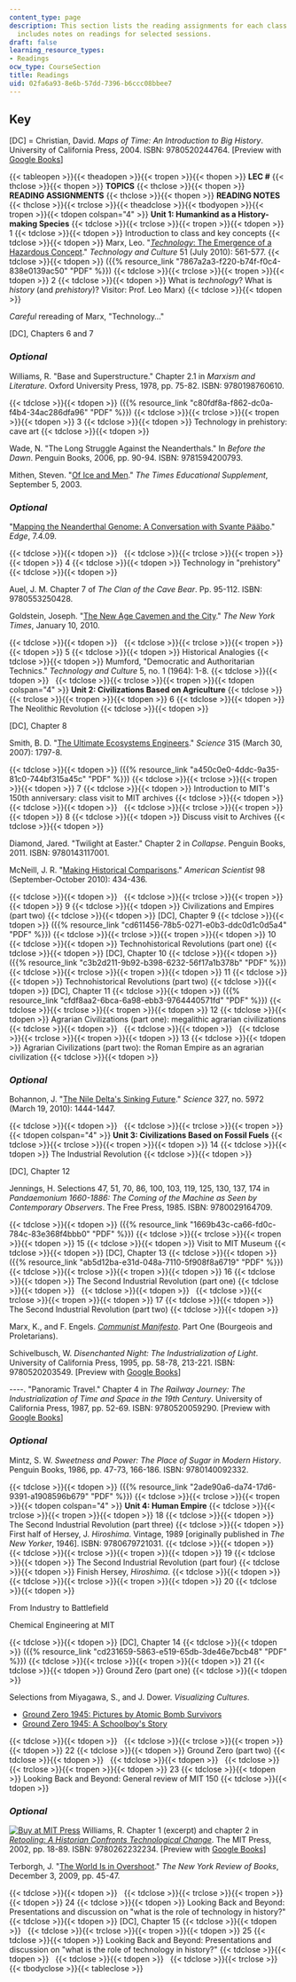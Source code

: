```yaml
---
content_type: page
description: This section lists the reading assignments for each class session, and
  includes notes on readings for selected sessions.
draft: false
learning_resource_types:
- Readings
ocw_type: CourseSection
title: Readings
uid: 02fa6a93-8e6b-57dd-7396-b6ccc08bbee7
---
```

## **Key**

\[DC\] = Christian, David. *Maps of Time: An Introduction to Big History*. University of California Press, 2004. ISBN: 9780520244764. \[Preview with [Google Books](http://books.google.com/books?id=VUqZl7RdNtwC&printsec=frontcover#v=onepage&q&f=false)\]

{{< tableopen >}}{{< theadopen >}}{{< tropen >}}{{< thopen >}}
**LEC #**
{{< thclose >}}{{< thopen >}}
**TOPICS**
{{< thclose >}}{{< thopen >}}
**READING ASSIGNMENTS**
{{< thclose >}}{{< thopen >}}
**READING NOTES**
{{< thclose >}}{{< trclose >}}{{< theadclose >}}{{< tbodyopen >}}{{< tropen >}}{{< tdopen colspan="4" >}}
**Unit 1: Humankind as a History-making Species**
{{< tdclose >}}{{< trclose >}}{{< tropen >}}{{< tdopen >}}
1
{{< tdclose >}}{{< tdopen >}}
Introduction to class and key concepts
{{< tdclose >}}{{< tdopen >}}
Marx, Leo. "[*Technology*: The Emergence of a Hazardous Concept](http://etc.technologyandculture.net/2010/08/technology-a-hazardous-concept/)." *Technology and Culture* 51 (July 2010): 561-577.
{{< tdclose >}}{{< tdopen >}}
({{% resource_link "7867a2a3-f220-b74f-f0c4-838e0139ac50" "PDF" %}})
{{< tdclose >}}{{< trclose >}}{{< tropen >}}{{< tdopen >}}
2
{{< tdclose >}}{{< tdopen >}}
What is *technology*? What is *history* (and *prehistory*)? Visitor: Prof. Leo Marx)
{{< tdclose >}}{{< tdopen >}}

*Careful* rereading of Marx, "Technology…"

\[DC\], Chapters 6 and 7

### *Optional*

Williams, R. "Base and Superstructure." Chapter 2.1 in *Marxism and Literature*. Oxford University Press, 1978, pp. 75-82. ISBN: 9780198760610.

{{< tdclose >}}{{< tdopen >}}
({{% resource_link "c80fdf8a-f862-dc0a-f4b4-34ac286dfa96" "PDF" %}})
{{< tdclose >}}{{< trclose >}}{{< tropen >}}{{< tdopen >}}
3
{{< tdclose >}}{{< tdopen >}}
Technology in prehistory: cave art
{{< tdclose >}}{{< tdopen >}}

Wade, N. "The Long Struggle Against the Neanderthals." In *Before the Dawn*. Penguin Books, 2006, pp. 90-94. ISBN: 9781594200793.

Mithen, Steven. "[Of Ice and Men](https://www.tes.com/news/ice-and-men)." *The Times Educational Supplement*, September 5, 2003.

### *Optional*

"[Mapping the Neanderthal Genome: A Conversation with Svante Pääbo](http://www.edge.org/3rd_culture/paabo09/paabo09_index.html)." *Edge*, 7.4.09.

{{< tdclose >}}{{< tdopen >}}
 
{{< tdclose >}}{{< trclose >}}{{< tropen >}}{{< tdopen >}}
4
{{< tdclose >}}{{< tdopen >}}
Technology in "prehistory"
{{< tdclose >}}{{< tdopen >}}

Auel, J. M. Chapter 7 of *The Clan of the Cave Bear*. Pp. 95-112. ISBN: 9780553250428.

Goldstein, Joseph. "[The New Age Cavemen and the City](http://www.nytimes.com/2010/01/10/fashion/10caveman.html)." *The New York Times*, January 10, 2010.

{{< tdclose >}}{{< tdopen >}}
 
{{< tdclose >}}{{< trclose >}}{{< tropen >}}{{< tdopen >}}
5
{{< tdclose >}}{{< tdopen >}}
Historical Analogies
{{< tdclose >}}{{< tdopen >}}
Mumford, "Democratic and Authoritarian Technics." *Technology and Culture* 5, no. 1 (1964): 1-8.
{{< tdclose >}}{{< tdopen >}}
 
{{< tdclose >}}{{< trclose >}}{{< tropen >}}{{< tdopen colspan="4" >}}
**Unit 2: Civilizations Based on Agriculture**
{{< tdclose >}}{{< trclose >}}{{< tropen >}}{{< tdopen >}}
6
{{< tdclose >}}{{< tdopen >}}
The Neolithic Revolution
{{< tdclose >}}{{< tdopen >}}

\[DC\], Chapter 8

Smith, B. D. "[The Ultimate Ecosystems Engineers](http://dx.doi.org/10.1126/science.1137740)." *Science* 315 (March 30, 2007): 1797-8.

{{< tdclose >}}{{< tdopen >}}
({{% resource_link "a450c0e0-4ddc-9a35-81c0-744bf315a45c" "PDF" %}})
{{< tdclose >}}{{< trclose >}}{{< tropen >}}{{< tdopen >}}
7
{{< tdclose >}}{{< tdopen >}}
Introduction to MIT's 150th anniversary: class visit to MIT archives
{{< tdclose >}}{{< tdopen >}}
 
{{< tdclose >}}{{< tdopen >}}
 
{{< tdclose >}}{{< trclose >}}{{< tropen >}}{{< tdopen >}}
8
{{< tdclose >}}{{< tdopen >}}
Discuss visit to Archives
{{< tdclose >}}{{< tdopen >}}

Diamond, Jared. "Twilight at Easter." Chapter 2 in *Collapse*. Penguin Books, 2011. ISBN: 9780143117001.

McNeill, J. R. "[Making Historical Comparisons](https://www.americanscientist.org/article/making-historical-comparisons)." *American Scientist* 98 (September-October 2010): 434-436.

{{< tdclose >}}{{< tdopen >}}
 
{{< tdclose >}}{{< trclose >}}{{< tropen >}}{{< tdopen >}}
9
{{< tdclose >}}{{< tdopen >}}
Civilizations and Empires (part two)
{{< tdclose >}}{{< tdopen >}}
\[DC\], Chapter 9
{{< tdclose >}}{{< tdopen >}}
({{% resource_link "cd611456-78b5-0271-e0b3-ddc0d1c0d5a4" "PDF" %}})
{{< tdclose >}}{{< trclose >}}{{< tropen >}}{{< tdopen >}}
10
{{< tdclose >}}{{< tdopen >}}
Technohistorical Revolutions (part one)
{{< tdclose >}}{{< tdopen >}}
\[DC\], Chapter 10
{{< tdclose >}}{{< tdopen >}}
({{% resource_link "c3b2d211-9b92-b398-6232-56f17a1b378b" "PDF" %}})
{{< tdclose >}}{{< trclose >}}{{< tropen >}}{{< tdopen >}}
11
{{< tdclose >}}{{< tdopen >}}
Technohistorical Revolutions (part two)
{{< tdclose >}}{{< tdopen >}}
\[DC\], Chapter 11
{{< tdclose >}}{{< tdopen >}}
({{% resource_link "cfdf8aa2-6bca-6a98-ebb3-9764440571fd" "PDF" %}})
{{< tdclose >}}{{< trclose >}}{{< tropen >}}{{< tdopen >}}
12
{{< tdclose >}}{{< tdopen >}}
Agrarian Civilizations (part one): megalithic agrarian civilizations
{{< tdclose >}}{{< tdopen >}}
 
{{< tdclose >}}{{< tdopen >}}
 
{{< tdclose >}}{{< trclose >}}{{< tropen >}}{{< tdopen >}}
13
{{< tdclose >}}{{< tdopen >}}
Agrarian Civilizations (part two): the Roman Empire as an agrarian civilization
{{< tdclose >}}{{< tdopen >}}

### *Optional*

Bohannon, J. "[The Nile Delta's Sinking Future](http://dx.doi.org/10.1126/science.327.5972.1444)." *Science* 327, no. 5972 (March 19, 2010): 1444-1447.

{{< tdclose >}}{{< tdopen >}}
 
{{< tdclose >}}{{< trclose >}}{{< tropen >}}{{< tdopen colspan="4" >}}
**Unit 3: Civilizations Based on Fossil Fuels**
{{< tdclose >}}{{< trclose >}}{{< tropen >}}{{< tdopen >}}
14
{{< tdclose >}}{{< tdopen >}}
The Industrial Revolution
{{< tdclose >}}{{< tdopen >}}

\[DC\], Chapter 12

Jennings, H. Selections 47, 51, 70, 86, 100, 103, 119, 125, 130, 137, 174 in *Pandaemonium 1660-1886: The Coming of the Machine as Seen by Contemporary Observers*. The Free Press, 1985. ISBN: 9780029164709.

{{< tdclose >}}{{< tdopen >}}
({{% resource_link "1669b43c-ca66-fd0c-784c-83e368f4bbb0" "PDF" %}})
{{< tdclose >}}{{< trclose >}}{{< tropen >}}{{< tdopen >}}
15
{{< tdclose >}}{{< tdopen >}}
Visit to MIT Museum
{{< tdclose >}}{{< tdopen >}}
\[DC\], Chapter 13
{{< tdclose >}}{{< tdopen >}}
({{% resource_link "ab5d12ba-e31d-048a-7110-5f908f8a6719" "PDF" %}})
{{< tdclose >}}{{< trclose >}}{{< tropen >}}{{< tdopen >}}
16
{{< tdclose >}}{{< tdopen >}}
The Second Industrial Revolution (part one)
{{< tdclose >}}{{< tdopen >}}
 
{{< tdclose >}}{{< tdopen >}}
 
{{< tdclose >}}{{< trclose >}}{{< tropen >}}{{< tdopen >}}
17
{{< tdclose >}}{{< tdopen >}}
The Second Industrial Revolution (part two)
{{< tdclose >}}{{< tdopen >}}

Marx, K., and F. Engels. [*Communist Manifesto*](http://www.marxists.org/archive/marx/works/1848/communist-manifesto/). Part One (Bourgeois and Proletarians).

Schivelbusch, W. *Disenchanted Night: The Industrialization of Light*. University of California Press, 1995, pp. 58-78, 213-221. ISBN: 9780520203549. \[Preview with [Google Books](http://books.google.com/books?id=6-4K1ruL2YIC&lpg=PP1&pg=PA58#v=onepage&q&f=false)\]

\----. "Panoramic Travel." Chapter 4 in *The Railway Journey: The Industrialization of Time and Space in the 19th Century*. University of California Press, 1987, pp. 52-69. ISBN: 9780520059290. \[Preview with [Google Books](http://books.google.com/books?id=890nCC_kZeIC&lpg=PP1&pg=PA52#v=onepage&q&f=false)\]

### *Optional*

Mintz, S. W. *Sweetness and Power: The Place of Sugar in Modern History*. Penguin Books, 1986, pp. 47-73, 166-186. ISBN: 9780140092332.

{{< tdclose >}}{{< tdopen >}}
({{% resource_link "2ade90a6-da74-17d6-9391-a1908596b679" "PDF" %}})
{{< tdclose >}}{{< trclose >}}{{< tropen >}}{{< tdopen colspan="4" >}}
**Unit 4: Human Empire**
{{< tdclose >}}{{< trclose >}}{{< tropen >}}{{< tdopen >}}
18
{{< tdclose >}}{{< tdopen >}}
The Second Industrial Revolution (part three)
{{< tdclose >}}{{< tdopen >}}
First half of Hersey, J. *Hiroshima*. Vintage, 1989 \[originally published in *The New Yorker*, 1946\]. ISBN: 9780679721031.
{{< tdclose >}}{{< tdopen >}}
 
{{< tdclose >}}{{< trclose >}}{{< tropen >}}{{< tdopen >}}
19
{{< tdclose >}}{{< tdopen >}}
The Second Industrial Revolution (part four)
{{< tdclose >}}{{< tdopen >}}
Finish Hersey, *Hiroshima*.
{{< tdclose >}}{{< tdopen >}}
 
{{< tdclose >}}{{< trclose >}}{{< tropen >}}{{< tdopen >}}
20
{{< tdclose >}}{{< tdopen >}}

From Industry to Battlefield

Chemical Engineering at MIT

{{< tdclose >}}{{< tdopen >}}
\[DC\], Chapter 14
{{< tdclose >}}{{< tdopen >}}
({{% resource_link "cd231659-5863-e519-65db-3de46e7bcb48" "PDF" %}})
{{< tdclose >}}{{< trclose >}}{{< tropen >}}{{< tdopen >}}
21
{{< tdclose >}}{{< tdopen >}}
Ground Zero (part one)
{{< tdclose >}}{{< tdopen >}}

Selections from Miyagawa, S., and J. Dower. *Visualizing Cultures*.

- [Ground Zero 1945: Pictures by Atomic Bomb Survivors](http://ocw.mit.edu/ans7870/21f/21f.027/groundzero1945/index.html)
- [Ground Zero 1945: A Schoolboy's Story](http://ocw.mit.edu/ans7870/21f/21f.027/groundzero1945_2/index.html)

{{< tdclose >}}{{< tdopen >}}
 
{{< tdclose >}}{{< trclose >}}{{< tropen >}}{{< tdopen >}}
22
{{< tdclose >}}{{< tdopen >}}
Ground Zero (part two)
{{< tdclose >}}{{< tdopen >}}
 
{{< tdclose >}}{{< tdopen >}}
 
{{< tdclose >}}{{< trclose >}}{{< tropen >}}{{< tdopen >}}
23
{{< tdclose >}}{{< tdopen >}}
Looking Back and Beyond: General review of MIT 150
{{< tdclose >}}{{< tdopen >}}

### *Optional*

[![Buy at MIT Press](https://old.ocw.mit.edu/images/mp_logo.gif)](https://mitpress.mit.edu/9780262232234) Williams, R. Chapter 1 (excerpt) and chapter 2 in [*Retooling: A Historian Confronts Technological Change*](https://mitpress.mit.edu/9780262232234). The MIT Press, 2002, pp. 18-89. ISBN: 9780262232234. \[Preview with [Google Books](http://books.google.com/books?id=7teSkSnXRYgC&lpg=PP1&pg=PA18#v=onepage&q&f=false)\]

Terborgh, J. "[The World Is in Overshoot](http://www.nybooks.com/articles/archives/2009/dec/03/the-world-is-in-overshoot/)." *The New York Review of Books*, December 3, 2009, pp. 45-47.

{{< tdclose >}}{{< tdopen >}}
 
{{< tdclose >}}{{< trclose >}}{{< tropen >}}{{< tdopen >}}
24
{{< tdclose >}}{{< tdopen >}}
Looking Back and Beyond: Presentations and discussion on "what is the role of technology in history?"
{{< tdclose >}}{{< tdopen >}}
\[DC\], Chapter 15
{{< tdclose >}}{{< tdopen >}}
 
{{< tdclose >}}{{< trclose >}}{{< tropen >}}{{< tdopen >}}
25
{{< tdclose >}}{{< tdopen >}}
Looking Back and Beyond: Presentations and discussion on "what is the role of technology in history?"
{{< tdclose >}}{{< tdopen >}}
 
{{< tdclose >}}{{< tdopen >}}
 
{{< tdclose >}}{{< trclose >}}{{< tbodyclose >}}{{< tableclose >}}